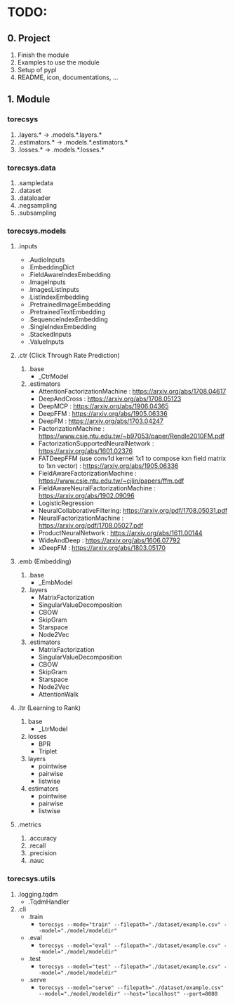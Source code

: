 # TODO:

## 0. Project
1. Finish the module
2. Examples to use the module
3. Setup of pypl
4. README, icon, documentations, ...

## 1. Module

### torecsys
1. .layers.* -> .models.\*.layers.\*
2. .estimators.* -> .models.\*.estimators.\*
3. .losses.* -> .models.\*.losses.\*

### torecsys.data
1. .sampledata
2. .dataset
3. .dataloader
4. .negsampling
5. .subsampling

### torecsys.models
1. .inputs
    * .AudioInputs
    * .EmbeddingDict
    * .FieldAwareIndexEmbedding
    * .ImageInputs
    * .ImagesListInputs
    * .ListIndexEmbedding
    * .PretrainedImageEmbedding
    * .PretrainedTextEmbedding
    * .SequenceIndexEmbedding
    * .SingleIndexEmbedding
    * .StackedInputs
    * .ValueInputs

2. .ctr (Click Through Rate Prediction)
    1. .base
        * _CtrModel
    3. .estimators
        * AttentionFactorizationMachine : https://arxiv.org/abs/1708.04617
        * DeepAndCross : https://arxiv.org/abs/1708.05123
        * DeepMCP : https://arxiv.org/abs/1906.04365
        * DeepFFM : https://arxiv.org/abs/1905.06336
        * DeepFM  : https://arxiv.org/abs/1703.04247
        * FactorizationMachine : https://www.csie.ntu.edu.tw/~b97053/paper/Rendle2010FM.pdf
        * FactorizationSupportedNeuralNetwork : https://arxiv.org/abs/1601.02376
        * FATDeepFFM (use conv1d kernel 1x1 to compose kxn field matrix to 1xn vector) : https://arxiv.org/abs/1905.06336
        * FieldAwareFactorizationMachine : https://www.csie.ntu.edu.tw/~cjlin/papers/ffm.pdf
        * FieldAwareNeuralFactorizationMachine : https://arxiv.org/abs/1902.09096
        * LogisticRegression
        * NeuralCollaborativeFiltering: https://arxiv.org/pdf/1708.05031.pdf
        * NeuralFactorizationMachine : https://arxiv.org/pdf/1708.05027.pdf
        * ProductNeuralNetwork : https://arxiv.org/abs/1611.00144
        * WideAndDeep : https://arxiv.org/abs/1606.07792
        * xDeepFM : https://arxiv.org/abs/1803.05170

3. .emb (Embedding)
    1. .base
        * _EmbModel
    2. .layers
        * MatrixFactorization
        * SingularValueDecomposition
        * CBOW
        * SkipGram
        * Starspace
        * Node2Vec
    3. .estimators
        * MatrixFactorization
        * SingularValueDecomposition
        * CBOW
        * SkipGram
        * Starspace
        * Node2Vec
        * AttentionWalk

4. .ltr (Learning to Rank)
    1. base
        * _LtrModel
    2. losses
        * BPR
        * Triplet
    3. layers
        * pointwise
        * pairwise
        * listwise
    4. estimators
        * pointwise
        * pairwise
        * listwise

5. .metrics
    1. .accuracy
    2. .recall
    3. .precision
    4. .nauc

### torecsys.utils
1. .logging.tqdm
    * .TqdmHandler
2. .cli
    * .train
        * ```torecsys --mode="train" --filepath="./dataset/example.csv" --model="./model/modeldir"```
    * .eval
        * ```torecsys --model="eval" --filepath="./dataset/example.csv" --model="./model/modeldir"```
    * .test
        * ```torecsys --model="test" --filepath="./dataset/example.csv" --model="./model/modeldir"```
    * .serve
        * ```torecsys --model="serve" --filepath="./dataset/example.csv" --model="./model/modeldir" --host="localhost" --port=8080```
    